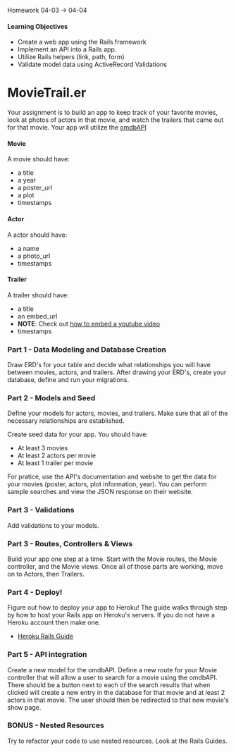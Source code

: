 Homework 04-03 -> 04-04

#### Learning Objectives
- Create a web app using the Rails framework
- Implement an API into a Rails app.
- Utilize Rails helpers (link, path, form)
- Validate model data using ActiveRecord Validations

# MovieTrail.er
Your assignment is to build an app to keep track of your favorite movies, look at photos of actors in that movie, and watch the trailers that came out for that movie. Your app will utilize the [omdbAPI](http://www.omdbapi.com/)

#### Movie
A movie should have:
- a title
- a year
- a poster_url
- a plot
- timestamps

#### Actor
A actor should have:
- a name
- a photo_url
- timestamps

#### Trailer
A trailer should have:
- a title
- an embed_url
- __NOTE__: Check out [how to embed a youtube video](https://developers.google.com/youtube/player_parameters#Embedding_a_Player)
- timestamps

### Part 1 - Data Modeling and Database Creation
Draw ERD's for your table and decide what relationships you will have between movies, actors, and trailers. After drawing your ERD's, create your database, define and run your migrations.

### Part 2 - Models and Seed
Define your models for actors, movies, and trailers. Make sure that all of the necessary relationships are established.

Create seed data for your app. You should have:
- At least 3 movies
- At least 2 actors per movie
- At least 1 trailer per movie

For pratice, use the API's documentation and website to get the data for your movies (poster, actors, plot information, year). You can perform sample searches and view the JSON response on their website.

### Part 3 - Validations
Add validations to your models.

### Part 3 - Routes, Controllers & Views
Build your app one step at a time. Start with the Movie routes, the Movie controller, and the Movie views. Once all of those parts are working, move on to Actors, then Trailers.

### Part 4 - Deploy!
Figure out how to deploy your app to Heroku! The guide walks through step by how to host your Rails app on Heroku's servers. If you do not have a Heroku account then make one.
- [Heroku Rails Guide](https://devcenter.heroku.com/articles/getting-started-with-rails4)

### Part 5 - API integration
Create a new model for the omdbAPI. Define a new route for your Movie controller that will allow a user to search for a movie using the omdbAPI. There should be a button next to each of the search results that when clicked will create a new entry in the database for that movie and at least 2 actors in that movie. The user should then be redirected to that new movie's show page.

### BONUS - Nested Resources
Try to refactor your code to use nested resources. Look at the Rails Guides. 
